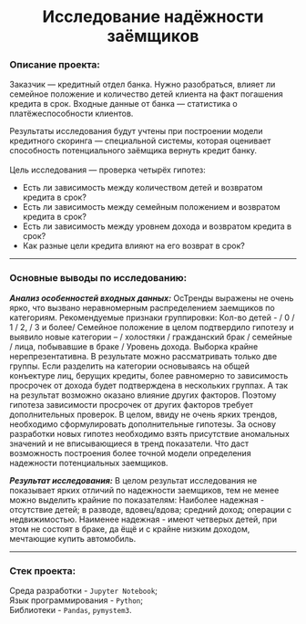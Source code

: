 <h1 align="center"> Исследование надёжности заёмщиков </h1>

<h3>Описание проекта:</h3> 

Заказчик — кредитный отдел банка. Нужно разобраться, влияет ли семейное положение и количество детей клиента на факт погашения кредита в срок. Входные данные от банка — статистика о платёжеспособности клиентов.

Результаты исследования будут учтены при построении модели кредитного скоринга — специальной системы, которая оценивает способность потенциального заёмщика вернуть кредит банку.
<br><br>
Цель исследования — проверка четырёх гипотез:

- Есть ли зависимость между количеством детей и возвратом кредита в срок?
- Есть ли зависимость между семейным положением и возвратом кредита в срок?
- Есть ли зависимость между уровнем дохода и возвратом кредита в срок?
- Как разные цели кредита влияют на его возврат в срок?
***
### Основные выводы по исследованию:

***Анализ особенностей входных данных:*** ОсТренды выражены не очень ярко, что вызвано неравномерным распределением заемщиков по категориям. Рекомендуемые признаки группировки: Кол-во детей - / 0 / 1 / 2, / 3 и более/
Семейное положение в целом подтвердило гипотезу и выявило новые категории – / холостяки / гражданский брак / семейные / лица, побывавшие в браке / Уровень дохода. Выборка крайне нерепрезентативна. В результате можно 
рассматривать только две группы. Если разделить на категории основываясь на общей конъектуре лиц, берущих кредиты, более равномерно то зависимость просрочек от дохода будет подтверждена в нескольких группах. А так на
результат возможно оказано влияние других факторов. Поэтому гипотеза зависимости просрочек от других факторов требует дополнительных проверок. В целом, ввиду не очень ярких трендов, необходимо сформулировать дополнительные 
гипотезы. За основу разработки новых гипотез необходимо взять присутствие аномальных значений и не вписывающиеся в тренд показатели. Что даст возможность построения более точной модели определения надежности потенциальных заемщиков.

***Результат исследования:***
В целом результат исследования не показывает ярких отличий по надежности заемщиков, тем не менее можно выделить крайние по показателям: Наиболее надежная - отсутствие детей; в разводе, вдовец/вдова; средний доход; операции с недвижимостью. Наименее надежная - имеют четверых детей, при этом не состоят в браке, да ёщё и с крайне низким доходом, мечтающие купить автомобиль.
***
<h3>Стек проекта:</h3>

Среда разработки - `Jupyter Notebook`; <br>
Язык программирования - `Python`; <br>
Библиотеки - `Pandas`, `pymystem3`. <br>





